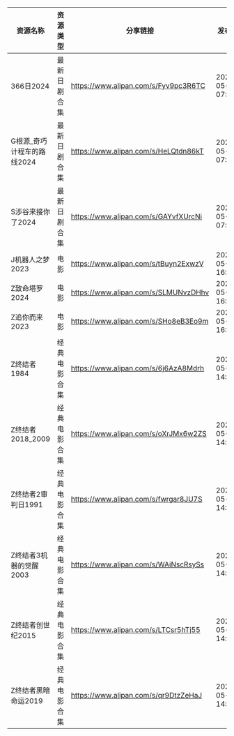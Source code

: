| 资源名称             | 资源类型   | 分享链接                                 | 发布时间                |
| ---------------- | ------ | ------------------------------------ | ------------------- |
| 366日2024         | 最新日剧合集 | https://www.alipan.com/s/Fyv9pc3R6TC | 2024-05-29 07:56:12 |
| G根源_奇巧计程车的路线2024 | 最新日剧合集 | https://www.alipan.com/s/HeLQtdn86kT | 2024-05-29 07:56:13 |
| S涉谷来接你了2024      | 最新日剧合集 | https://www.alipan.com/s/GAYvfXUrcNi | 2024-05-29 07:58:15 |
| J机器人之梦2023       | 电影     | https://www.alipan.com/s/tBuyn2ExwzV | 2024-05-29 16:28:14 |
| Z致命塔罗2024        | 电影     | https://www.alipan.com/s/SLMUNvzDHhv | 2024-05-29 16:28:17 |
| Z追你而来2023        | 电影     | https://www.alipan.com/s/SHo8eB3Eo9m | 2024-05-29 16:28:21 |
| Z终结者1984         | 经典电影合集 | https://www.alipan.com/s/6j6AzA8Mdrh | 2024-05-29 14:46:13 |
| Z终结者2018_2009    | 经典电影合集 | https://www.alipan.com/s/oXrJMx6w2ZS | 2024-05-29 14:50:11 |
| Z终结者2审判日1991     | 经典电影合集 | https://www.alipan.com/s/fwrgar8JU7S | 2024-05-29 14:46:15 |
| Z终结者3机器的觉醒2003   | 经典电影合集 | https://www.alipan.com/s/WAiNscRsySs | 2024-05-29 14:46:17 |
| Z终结者创世纪2015      | 经典电影合集 | https://www.alipan.com/s/LTCsr5hTj55 | 2024-05-29 14:46:19 |
| Z终结者黑暗命运2019     | 经典电影合集 | https://www.alipan.com/s/qr9DtzZeHaJ | 2024-05-29 14:50:13 |
